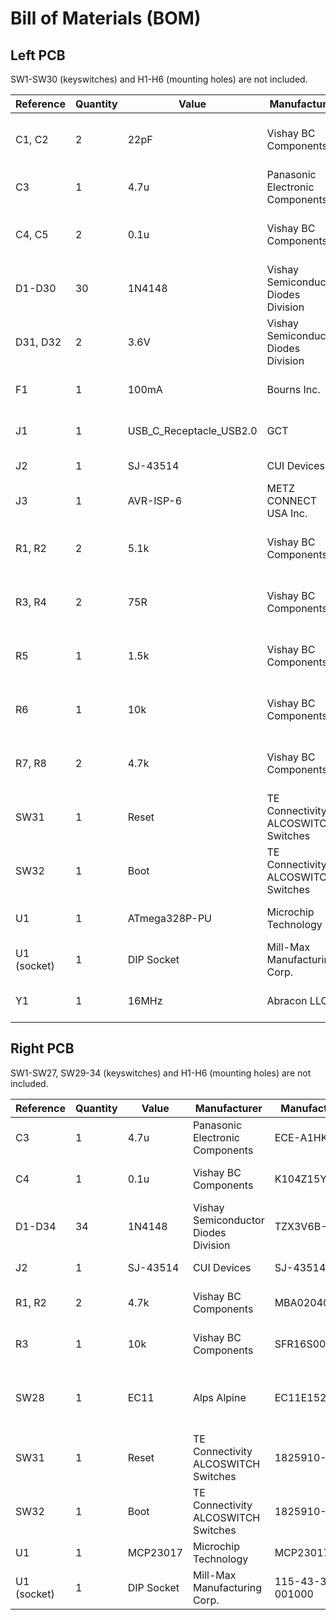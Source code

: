 # Bill of Materials (BOM)

## Left PCB

SW1-SW30 (keyswitches) and H1-H6 (mounting holes) are not included.

| Reference | Quantity | Value | Manufacturer | Manufacturer Part No. | DigiKey Link |
| --- | --- | --- | --- | --- | --- |
| C1, C2 | 2 | 22pF | Vishay BC Components | K220J15C0GH53L2 | https://www.digikey.com/product-detail/en/vishay-bc-components/K220J15C0GH53L2/BC5147-ND/2821627 |
| C3 | 1 | 4.7u | Panasonic Electronic Components | ECE-A1HKA4R7 | https://www.digikey.com/product-detail/en/panasonic-electronic-components/ECE-A1HKA4R7/P827-ND/6934 |
| C4, C5 | 2 | 0.1u | Vishay BC Components | K104Z15Y5VF5TL2 | https://www.digikey.com/product-detail/en/vishay-bc-components/K104Z15Y5VF5TL2/BC1160CT-ND/286782 |
| D1-D30 | 30 | 1N4148 | Vishay Semiconductor Diodes Division | TZX3V6B-TR | https://www.digikey.com/product-detail/en/vishay-semiconductor-diodes-division/TZX3V6B-TR/TZX3V6B-TRGICT-ND/9601328 |
| D31, D32 | 2 | 3.6V | Vishay Semiconductor Diodes Division | 1N4148TR | https://www.digikey.com/product-detail/en/vishay-semiconductor-diodes-division/1N4148TR/1N4148VSCT-ND/3104297 |
| F1 | 1 | 100mA | Bourns Inc. | MF-R010 |https://www.digikey.com/product-detail/en/bourns-inc/MF-R010/MF-R010-ND/259959 |
| J1 | 1 | USB_C_Receptacle_USB2.0 | GCT | USB4085-GF-A | https://www.digikey.com/product-detail/en/USB4085-GF-A/2073-USB4085-GF-ACT-ND/9859733 |
| J2 | 1 | SJ-43514 | CUI Devices | SJ-43514 | https://www.digikey.com/product-detail/en/cui-inc/SJ-43514/CP-43514-ND/368146 |
| J3 | 1 | AVR-ISP-6 | METZ CONNECT USA Inc. | PR20203VBDN | https://www.digikey.com/product-detail/en/metz-connect-usa-inc/PR20203VBDN/1849-PR20203VBDN-ND/12342894 |
| R1, R2 | 2 | 5.1k | Vishay BC Components | MBA02040C5101FCT00 | https://www.digikey.com/product-detail/en/vishay-bc-components/MBA02040C5101FCT00/BC3294CT-ND/6138797 |
| R3, R4 | 2 | 75R | Vishay BC Components | SFR16S0007509FR500 | https://www.digikey.com/product-detail/en/vishay-bc-components/SFR16S0007509FR500/PPC75-0XCT-ND/594880 |
| R5 | 1 | 1.5k | Vishay BC Components | SFR16S0001501JA500 | https://www.digikey.com/product-detail/en/vishay-bc-components/SFR16S0001501JA500/BC4304CT-ND/7351734 |
| R6 | 1 | 10k | Vishay BC Components | SFR16S0001002JA500 | https://www.digikey.com/product-detail/en/vishay-bc-components/SFR16S0001002JA500/BC4294CT-ND/7351724 |
| R7, R8 | 2 | 4.7k | Vishay BC Components | MBA02040C5101FCT00 | https://www.digikey.com/product-detail/en/vishay-bc-components/MBA02040C4701FCT00/BC3275CT-ND/6138778 |
| SW31 | 1 | Reset | TE Connectivity ALCOSWITCH Switches | 1825910-3 | https://www.digikey.com/product-detail/en/te-connectivity-alcoswitch-switches/1825910-3/450-3354-ND/2400476 |
| SW32 | 1 | Boot | TE Connectivity ALCOSWITCH Switches | 1825910-2 | https://www.digikey.com/product-detail/en/te-connectivity-alcoswitch-switches/1825910-2/450-1649-ND/1632535 |
| U1 | 1 | ATmega328P-PU | Microchip Technology | ATMEGA328P-PU | https://www.digikey.com/product-detail/en/microchip-technology/ATMEGA328P-PU/ATMEGA328P-PU-ND/1914589 |
| U1 (socket) | 1 | DIP Socket | Mill-Max Manufacturing Corp. | 115-43-328-41-001000 | https://www.digikey.com/product-detail/en/mill-max-manufacturing-corp/115-43-328-41-001000/ED90203-ND/1212100 |
| Y1 | 1 | 16MHz | Abracon LLC | ABL-16.000MHZ-B2 | https://www.digikey.com/product-detail/en/abracon-llc/ABL-16-000MHZ-B2/535-9041-ND/675236 |

## Right PCB

SW1-SW27, SW29-34 (keyswitches) and H1-H6 (mounting holes) are not included.

| Reference | Quantity | Value | Manufacturer | Manufacturer Part No. | DigiKey Link |
| --- | --- | --- | --- | --- | --- |
| C3 | 1 | 4.7u | Panasonic Electronic Components | ECE-A1HKA4R7 | https://www.digikey.com/product-detail/en/panasonic-electronic-components/ECE-A1HKA4R7/P827-ND/6934 |
| C4 | 1 | 0.1u | Vishay BC Components | K104Z15Y5VF5TL2 | https://www.digikey.com/product-detail/en/vishay-bc-components/K104Z15Y5VF5TL2/BC1160CT-ND/286782 |
| D1-D34 | 34 | 1N4148 | Vishay Semiconductor Diodes Division | TZX3V6B-TR | https://www.digikey.com/product-detail/en/vishay-semiconductor-diodes-division/TZX3V6B-TR/TZX3V6B-TRGICT-ND/9601328 |
| J2 | 1 | SJ-43514 | CUI Devices | SJ-43514 | https://www.digikey.com/product-detail/en/cui-inc/SJ-43514/CP-43514-ND/368146 |
| R1, R2 | 2 | 4.7k | Vishay BC Components | MBA02040C5101FCT00 | https://www.digikey.com/product-detail/en/vishay-bc-components/MBA02040C4701FCT00/BC3275CT-ND/6138778 |
| R3 | 1 | 10k | Vishay BC Components | SFR16S0001002JA500 | https://www.digikey.com/product-detail/en/vishay-bc-components/SFR16S0001002JA500/BC4294CT-ND/7351724 |
| SW28 | 1 | EC11 | Alps Alpine | EC11E152U402 | https://www.mouser.com/ProductDetail/Alps-Alpine/EC11E152U402?qs=ZH26iPUykMVNjOPdkrJGwQ%3D%3D (these aren't on Digikey for some reason; any EC11 style encoder should work) |
| SW31 | 1 | Reset | TE Connectivity ALCOSWITCH Switches | 1825910-3 | https://www.digikey.com/product-detail/en/te-connectivity-alcoswitch-switches/1825910-3/450-3354-ND/2400476 |
| SW32 | 1 | Boot | TE Connectivity ALCOSWITCH Switches | 1825910-2 | https://www.digikey.com/product-detail/en/te-connectivity-alcoswitch-switches/1825910-2/450-1649-ND/1632535 |
| U1 | 1 | MCP23017 | Microchip Technology | MCP23017-E/SP | https://www.digikey.com/en/products/detail/microchip-technology/MCP23017-E-SP/894272 |
| U1 (socket) | 1 | DIP Socket | Mill-Max Manufacturing Corp. | 115-43-328-41-001000 | https://www.digikey.com/product-detail/en/mill-max-manufacturing-corp/115-43-328-41-001000/ED90203-ND/1212100 |
